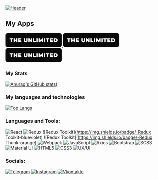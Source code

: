 [![Header](https://media.giphy.com/media/3o6ZtpxSZbQRRnwCKQ/giphy.gif)](https://t.me/hatesLov)

## My Apps

<a href="https://market-place-8v8rnw1y6-loveeeeer.vercel.app" target="_blank">
  <img src="https://github.com/AlexeyShpavda/alexeyshpavda/blob/master/assets/the_unlimited.png" alt="The Unlimited" width="180"/>
</a>
<a href="https://fast-company-gylbh7if7-loveeeeer.vercel.app" target="_blank">
  <img src="https://github.com/AlexeyShpavda/alexeyshpavda/blob/master/assets/the_unlimited.png" alt="The Unlimited" width="180"/>
</a>
<a href="https://cenema-k0qsujurf-loveeeeer.vercel.app" target="_blank">
  <img src="https://github.com/AlexeyShpavda/alexeyshpavda/blob/master/assets/the_unlimited.png" alt="The Unlimited" width="180"/>
</a>

### My Stats

[![Anurag's GitHub stats](https://github-readme-stats.vercel.app/api?username=LOVEEEEER&show_icons=true&theme=radical))](https://github.com/anuraghazra/github-readme-stats)

### My languages and technologies

[![Top Langs](https://github-readme-stats.vercel.app/api/top-langs/?username=LOVEEEEER&layout=compact)](https://github.com/anuraghazra/github-readme-stats)

### Languages and Tools:

![React](https://img.shields.io/badge/-React-61dafb)
![Redux](https://img.shields.io/badge/-Redux-blueviolet)
![Redux Toolkit](https://img.shields.io/badge/-Redux Toolkit-blueviolet)
![Redux Toolkit](https://img.shields.io/badge/-Redux Thunk-orange)
![Webpack](https://img.shields.io/badge/-Webpack-1d76fb)
![JavaScript](https://img.shields.io/badge/-JavaScript-ffdb2c)
![Axios](https://img.shields.io/badge/-axios-orange)
![Bootstrap](https://img.shields.io/badge/-bootstrap-blueviolet)
![SCSS](https://img.shields.io/badge/-SCSS-ff69b4)
![Material UI](https://img.shields.io/badge/-Material%20UI-blue)
![HTML5](https://img.shields.io/badge/-HTML5-grey)
![CSS3](https://img.shields.io/badge/-CSS3-blue)
![UX/UI](https://img.shields.io/badge/-UX%2FUI-blueviolet)

### Socials:

[![Telegram](https://img.shields.io/badge/-Telegram-090909?style=for-the-badge&logo=telegram&logoColor=27A0D9)](https://t.me/hatesLov)
[![Instagram](https://img.shields.io/badge/-Instagram-090909?style=for-the-badge&logo=instagram&logoColor=B4068E)](https://www.instagram.com/tap_loveeeer/)
[![Vkontakte](https://img.shields.io/badge/-Vkontakte-090909?style=for-the-badge&logo=Vk&logoColor=4F7DB3)](https://vk.com/demyanenkoweb)
